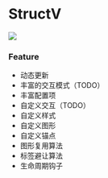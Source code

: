 # StructV
![](https://github.com/phenomLi/StructV/raw/master/images/微信截图_20200319160620.png)

### Feature
- 动态更新
- 丰富的交互模式（TODO）
- 丰富配置项
- 自定义交互（TODO）
- 自定义样式
- 自定义图形
- 自定义锚点
- 图形复用算法
- 标签避让算法
- 生命周期钩子
